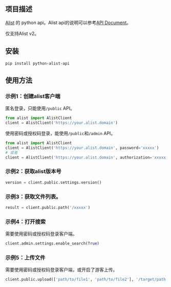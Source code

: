 ## 项目描述

[Alist](https://github.com/alist-org/alist) 的 python api。Alist api的说明可以参考[API Document](https://alist-doc.nn.ci/docs/api)。

仅支持Alist v2。

## 安装

```shell
pip install python-alist-api
```

## 使用方法

### 示例1：创建alist客户端

匿名登录，只能使用`/public` API。

```python
from alist import AlistClient
client = AlistClient('https://your.alist.domain')
```

使用密码或授权码登录，能使用`/public`和`/admin` API。

```python
from alist import AlistClient
client = AlistClient('https://your.alist.domain', password='xxxxx')
# 或者
client = AlistClient('https://your.alist.domain', authorization='xxxxx')
```

### 示例2：获取alist版本号

```python
version = client.public.settings.version()
```

### 示例3：获取文件列表。

```python
result = client.public.path('/xxxxx')
```

### 示例4：打开搜索

需要使用密码或授权码登录客户端。

```python
client.admin.settings.enable_search(True)
```

### 示例5：上传文件

需要使用密码或授权码登录客户端，或开启了游客上传。

```python
client.public.upload(['path/to/file1', 'path/to/file2'], '/target/path')
```
